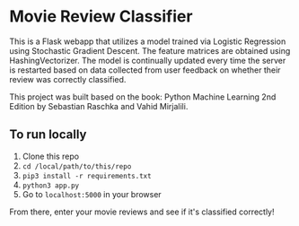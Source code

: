 # Movie Review Classifier

This is a Flask webapp that utilizes a model trained via Logistic Regression using Stochastic Gradient Descent. The feature matrices are obtained using HashingVectorizer. The model is continually updated every time the server is restarted based on data collected from user feedback on whether their review was correctly classified.

This project was built based on the book: Python Machine Learning 2nd Edition by Sebastian Raschka and Vahid Mirjalili.

## To run locally
1. Clone this repo
2. `cd /local/path/to/this/repo`
3. `pip3 install -r requirements.txt`
4. `python3 app.py`
5. Go to `localhost:5000` in your browser

From there, enter your movie reviews and see if it's classified correctly!
